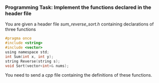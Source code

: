 ### Programming Task: Implement the functions declared in the header file 

You are given a header file *sum_reverse_sort.h* containing declarations of three functions

```objectivec
#pragma once
#include <string>
#include <vector>
using namespace std;
int Sum(int x, int y);
string Reverse(string s);
void Sort(vector<int>& nums);
```
You need to send a *cpp* file containing the definitions of these functions.
